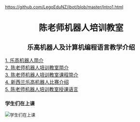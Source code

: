 https://github.com/LegoEduNZ/ibot/blob/master/Intro1.html
<h1 align = "center">陈老师机器人培训教室</h1>
<h2 align = "center">乐高机器人及计算机编程语言教学介绍</h2>

<div style="width:750px; margin:auto">
<font size="3">
<a href="https://github.com/LegoEduNZ/ibot/blob/master/Intro1.html">1. 乐高机器人简介</a> 
<br>
<a href="https://github.com/LegoEduNZ/ibot/blob/master/Intro2.html">2. 陈老师机器人培训教室简介</a>
<br>
<a href="https://github.com/LegoEduNZ/ibot/blob/master/Intro3.html">3. 陈老师机器人培训教室课程简介</a>
<br>
<a href="https://github.com/LegoEduNZ/ibot/blob/master/Intro4.html">4. 新西兰乐高机器人比赛介绍</a>
<br>
<a href="https://github.com/LegoEduNZ/ibot/blob/master/Intro5.html">5. 陈老师机器人培训教室授课语言</a>
<p>
</font>
<h3>学生们在上课</h3>
<img src="p0.jpg"  alt="学生们在上课" ></img>
</div>
